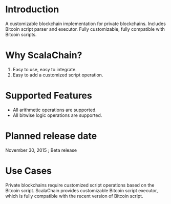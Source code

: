 Introduction
============
A customizable blockchain implementation for private blockchains.
Includes Bitcoin script parser and executor. Fully customizable, fully compatible with Bitcoin scripts.

Why ScalaChain?
===============
1. Easy to use, easy to integrate.
2. Easy to add a customized script operation.

Supported Features
==================
- All arithmetic operations are supported.
- All bitwise logic operations are supported.

Planned release date
====================
November 30, 2015 ; Beta release

Use Cases
=========
Private blockchains require customized script operations based on the Bitcoin script. ScalaChain provides customizable Bitcoin script executor, which is fully compatible with the recent version of Bitcoin script.

